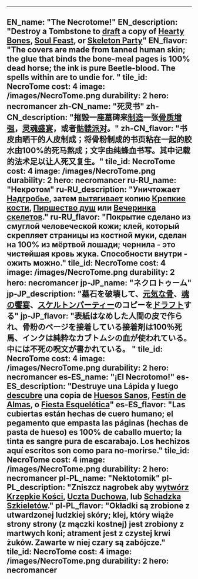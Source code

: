 ---

EN_name: "The Necrotome!"
EN_description: "Destroy a Tombstone to <u>draft</u> a copy of <a href = '../en/abilities#HeartyBones'>Hearty Bones</a>, <a href = '../en/abilities#SoulFeast'>Soul Feast</a>, or <a href = '../en/abilities#SkeletonParty'>Skeleton Party</a>"
EN_flavor: "The covers are made from tanned human skin; the glue that binds the bone-meal pages is 100% dead horse; the ink is pure Beetle-blood. The spells within are to undie for.  "
tile_id: NecroTome
cost: 4
image: /images/NecroTome.png
durability: 2
hero: necromancer
zh-CN_name: "死灵书"
zh-CN_description: "摧毁一座墓碑来<u>制造</u>一张<a href = '../zh_cn/abilities#HeartyBones'>骨质增强</a>，<a href = '../zh_cn/abilities#SoulFeast'>灵魂盛宴</a>，或者<a href = '../zh_cn/abilities#SkeletonParty'>骷髅派对</a>。"
zh-CN_flavor: "书皮由晒干的人皮制成；将骨粉制成的书页粘在一起的胶水由100%的死马熬成；文字由纯蜂血书写。其中记载的法术足以让人死又复生。"
tile_id: NecroTome
cost: 4
image: /images/NecroTome.png
durability: 2
hero: necromancer
ru-RU_name: "Некротом"
ru-RU_description: "Уничтожает <a href = '../ru_ru/items#Tombstone'>Надгробье</a>, затем <u>вытягивает</u> копию <a href = '../ru_ru/abilities#HeartyBones'>Крепкие кости</a>, <a href = '../ru_ru/abilities#SoulFeast'>Пиршество душ</a> или <a href = '../ru_ru/abilities#SkeletonParty'>Вечеринка скелетов</a>."
ru-RU_flavor: "Покрытие сделано из смуглой человеческой кожи; клей, который скрепляет страницы из костной муки, сделан на 100% из мёртвой лошади; чернила - это чистейшая кровь жука. Способности внутри - ожить можно."
tile_id: NecroTome
cost: 4
image: /images/NecroTome.png
durability: 2
hero: necromancer
jp-JP_name: "ネクロトゥーム"
jp-JP_description: "墓石を破壊して、<a href = '../jp_jp/abilities#HeartyBones'>元気な骨</a>、<a href = '../jp_jp/abilities#SoulFeast'>魂の饗宴</a>、<a href = '../jp_jp/abilities#SkeletonParty'>スケルトンパーティー</a>のコピーを<u>ドラフト</u>する"
jp-JP_flavor: "表紙はなめした人間の皮で作られ、骨粉のページを接着している接着剤は100％死馬、インクは純粋なカブトムシの血が使われている。中には不死の呪文が書かれている。 "
tile_id: NecroTome
cost: 4
image: /images/NecroTome.png
durability: 2
hero: necromancer
es-ES_name: "¡El Necrotomo!"
es-ES_description: "Destruye una Lápida y luego <u>descubre</u> una copia de <a href = '../es_es/abilities#HeartyBones'>Huesos Sanos</a>, <a href = '../es_es/abilities#SoulFeast'>Festín de Almas</a>, o  <a href = '../es_es/abilities#SkeletonParty'>Fiesta Esquelética</a>"
es-ES_flavor: "Las cubiertas están hechas de cuero humano; el pegamento que empasta las páginas (hechas de pasta de hueso) es 100% de caballo muerto; la tinta es sangre pura de escarabajo. Los hechizos aquí escritos son como para no-morirse."
tile_id: NecroTome
cost: 4
image: /images/NecroTome.png
durability: 2
hero: necromancer
pl-PL_name: "Nektotomik"
pl-PL_description: "Zniszcz nagrobek aby <u>wytwórz</u> <a href = '../pl_pl/abilities#HeartyBones'>Krzepkie Kości</a>, <a href = '../pl_pl/abilities#SoulFeast'>Uczta Duchowa</a>, lub <a href = '../pl_pl/abilities#SkeletonParty'>Schadzka Szkieletów</a>."
pl-PL_flavor: "Okładki są zrobione z utwardzonej ludzkiej skóry; klej, który wiąże strony strony (z mączki kostnej) jest zrobiony z martwych koni; atrament jest z czystej krwi żuków. Zawarte w niej czary są zabójcze."
tile_id: NecroTome
cost: 4
image: /images/NecroTome.png
durability: 2
hero: necromancer
---